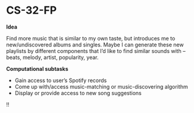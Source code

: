 # CS-32-FP

**Idea**

Find more music that is similar to my own taste, but introduces me to new/undiscovered albums and singles. Maybe I can generate these new playlists by different components that I’d like to find similar sounds with – beats, melody, artist, popularity, year. 

**Computational subtasks**

- Gain access to user’s Spotify records 
- Come up with/access music-matching or music-discovering algorithm
- Display or provide access to new song suggestions

!!

